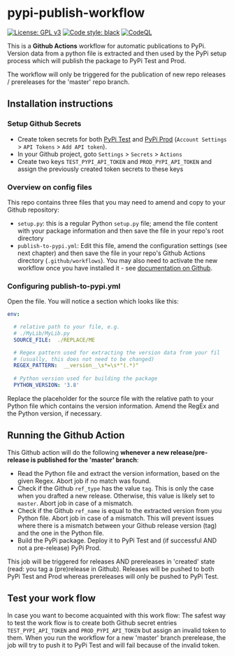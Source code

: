 # pypi-publish-workflow

[![License: GPL v3](https://img.shields.io/badge/License-GPLv3-blue.svg)](https://www.gnu.org/licenses/gpl-3.0) [![Code style: black](https://img.shields.io/badge/code%20style-black-000000.svg)](https://github.com/psf/black) [![CodeQL](https://github.com/joergschultzelutter/pypi-publish-workflow/actions/workflows/codeql.yml/badge.svg)](https://github.com/joergschultzelutter/pypi-publish-workflow/actions/workflows/codeql.yml)

This is a __Github Actions__ workflow for automatic publications to PyPi. Version data from a python file is extracted and then used by the PyPi setup process which will publish the package to PyPi Test and Prod. 

The workflow will only be triggered for the publication of new repo releases / prereleases for the 'master' repo branch.

## Installation instructions

### Setup Github Secrets

- Create token secrets for both [PyPi Test](https://test.pypi.org/) and [PyPi Prod](https://www.pypi.org/) (``Account Settings`` > ``API Tokens`` > ``Add API token``). 
- In your Github project, goto ``Settings`` > ``Secrets`` > ``Actions``
- Create two keys ``TEST_PYPI_API_TOKEN`` and ``PROD_PYPI_API_TOKEN`` and assign the previously created token secrets to these keys

### Overview on config files

This repo contains three files that you may need to amend and copy to your Github repository:

- ``setup.py``: this is a regular Python ``setup.py`` file; amend the file content with your package information and then save the file in your repo's root directory
- ``publish-to-pypi.yml``: Edit this file, amend the configuration settings (see next chapter) and then save the file in your repo's Github Actions directory (``.github/workflows``). You may also need to activate the new workflow once you have installed it - see [documentation on Github](https://docs.github.com/en/actions).

### Configuring publish-to-pypi.yml

Open the file. You will notice a section which looks like this:

```yml
env:

  # relative path to your file, e.g.
  # ./MyLib/MyLib.py
  SOURCE_FILE:  ./REPLACE/ME

  # Regex pattern used for extracting the version data from your fil
  # (usually, this does not need to be changed)
  REGEX_PATTERN:  __version__\s*=\s*"(.*)"
  
  # Python version used for building the package
  PYTHON_VERSION: '3.8'
```

Replace the placeholder for the source file with the relative path to your Python file which contains the version information. Amend the RegEx and the Python version, if necessary.

## Running the Github Action

This Github action will do the following __whenever a new release/pre-release is published for the 'master' branch__:

- Read the Python file and extract the version information, based on the given Regex. Abort job if no match was found.
- Check if the Github ``ref_type`` has the value ``tag``. This is only the case when you drafted a new release. Otherwise, this value is likely set to ``master``. Abort job in case of a mismatch.
- Check if the Github ``ref_name`` is equal to the extracted version from you Python file. Abort job in case of a mismatch. This will prevent issues where there is a mismatch between your Github release version (tag) and the one in the Python file.
- Build the PyPi package. Deploy it to PyPi Test and (if successful AND not a pre-release) PyPi Prod.

This job will be triggered for releases AND prereleases in 'created' state (read: you tag a (pre)release in Github). Releases will be pushed to both PyPi Test and Prod whereas prereleases will only be pushed to PyPi Test.

## Test your work flow

In case you want to become acquainted with this work flow: The safest way to test the work flow is to create both Github secret entries ``TEST_PYPI_API_TOKEN`` and ``PROD_PYPI_API_TOKEN`` but assign an invalid token to them. When you run the workflow for a new 'master' branch prerelease, the job will try to push it to PyPi Test and will fail because of the invalid token.

